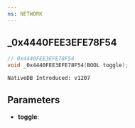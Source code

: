 ```yaml
---
ns: NETWORK
---
```

## _0x4440FEE3EFE78F54

```c
// 0x4440FEE3EFE78F54
void _0x4440FEE3EFE78F54(BOOL toggle);
```

```
NativeDB Introduced: v1207
```

## Parameters
* **toggle**:
